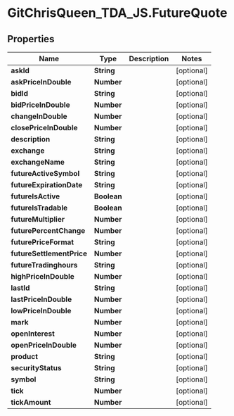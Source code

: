 # GitChrisQueen_TDA_JS.FutureQuote

## Properties
Name | Type | Description | Notes
------------ | ------------- | ------------- | -------------
**askId** | **String** |  | [optional] 
**askPriceInDouble** | **Number** |  | [optional] 
**bidId** | **String** |  | [optional] 
**bidPriceInDouble** | **Number** |  | [optional] 
**changeInDouble** | **Number** |  | [optional] 
**closePriceInDouble** | **Number** |  | [optional] 
**description** | **String** |  | [optional] 
**exchange** | **String** |  | [optional] 
**exchangeName** | **String** |  | [optional] 
**futureActiveSymbol** | **String** |  | [optional] 
**futureExpirationDate** | **String** |  | [optional] 
**futureIsActive** | **Boolean** |  | [optional] 
**futureIsTradable** | **Boolean** |  | [optional] 
**futureMultiplier** | **Number** |  | [optional] 
**futurePercentChange** | **Number** |  | [optional] 
**futurePriceFormat** | **String** |  | [optional] 
**futureSettlementPrice** | **Number** |  | [optional] 
**futureTradinghours** | **String** |  | [optional] 
**highPriceInDouble** | **Number** |  | [optional] 
**lastId** | **String** |  | [optional] 
**lastPriceInDouble** | **Number** |  | [optional] 
**lowPriceInDouble** | **Number** |  | [optional] 
**mark** | **Number** |  | [optional] 
**openInterest** | **Number** |  | [optional] 
**openPriceInDouble** | **Number** |  | [optional] 
**product** | **String** |  | [optional] 
**securityStatus** | **String** |  | [optional] 
**symbol** | **String** |  | [optional] 
**tick** | **Number** |  | [optional] 
**tickAmount** | **Number** |  | [optional] 



